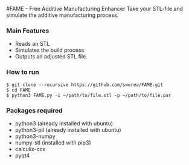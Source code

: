 #FAME - Free Additive Manufacturing Enhancer
Take your STL-file and simulate the additive manufacturing process.
### Main Features
* Reads an STL
* Simulates the build process
* Outputs an adjusted STL file.

### How to run
```
$ git clone --recursive https://github.com/swerea/FAME.git
$ cd FAME
$ python3 FAME.py -i ~/path/to/file.stl -p ~/path/to/file.par
```

### Packages required
* python3 (already installed with ubuntu)
* python3-pil (already installed with ubuntu)
* python3-numpy
* numpy-stl (installed with pip3)
* calculix-ccx
* pyqt4
